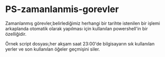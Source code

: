 # PS-zamanlanmis-gorevler
 Zamanlanmış görevler,belirlediğimiz herhangi  bir tarihte istenilen bir işlemi arkaplanda otomatik olarak yapılması için kullanılan powershell'in bir özelliğidir.
 
 Örnek script dosyası,her akşam saat 23:00'de bilgisayarın sık kullanılan yerler ve son kullanılan öğeler geçmişini siler.
